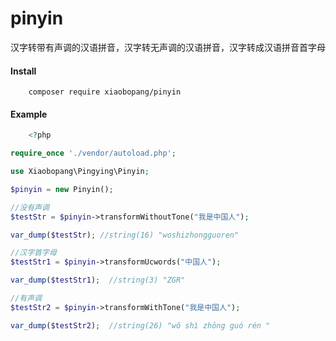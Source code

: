 # pinyin
汉字转带有声调的汉语拼音，汉字转无声调的汉语拼音，汉字转成汉语拼音首字母


#### Install

```
    composer require xiaobopang/pinyin

```

#### Example

```php
    <?php

require_once './vendor/autoload.php';

use Xiaobopang\Pingying\Pinyin;

$pinyin = new Pinyin();

//没有声调
$testStr = $pinyin->transformWithoutTone("我是中国人");

var_dump($testStr); //string(16) "woshizhongguoren"

//汉字首字母
$testStr1 = $pinyin->transformUcwords("中国人");

var_dump($testStr1);  //string(3) "ZGR"

//有声调
$testStr2 = $pinyin->transformWithTone("我是中国人");

var_dump($testStr2);  //string(26) "wǒ shì zhōng guó rén "

    
```
